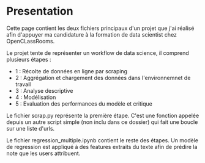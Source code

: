 # Presentation
Cette page contient les deux fichiers principaux d'un projet que j'ai réalisé afin d'appuyer ma candidature à la formation de data scientist chez OpenCLassRooms.

Le projet tente de représenter un workflow de data science, il comprend plusieurs étapes :

- 1 : Récolte de données en ligne par scraping
- 2 : Aggrégation et chargement des données dans l'environnemnet de travail
- 3 : Analyse descriptive
- 4 : Modélisation
- 5 : Evaluation des performances du modèle et critique

Le fichier scrap.py représente la première étape. C'est une fonction appelée depuis un autre script simple (non inclu dans ce dossier) qui fait une boucle sur une liste d'urls.

Le fichier regression_multiple.ipynb contient le reste des étapes. Un modèle de regression est appliqué à des features extraits du texte afin de prédire la note que les users attribuent.
